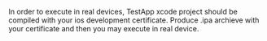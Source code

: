 In order to execute in real devices, TestApp xcode project should be compiled
with your ios development certificate. Produce .ipa archieve with your certificate and then
you may execute in real device. 